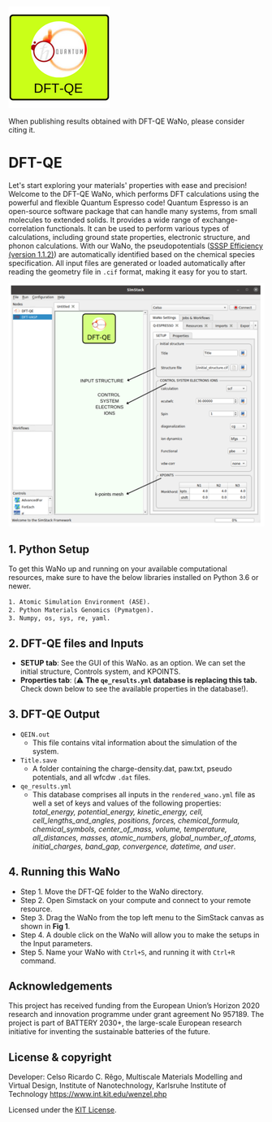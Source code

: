 ![DFT-QE WaNo logo](https://raw.githubusercontent.com/KIT-Workflows/DFT-QE/main/dft_qe_logo.png)

When publishing results obtained with DFT-QE WaNo, please consider citing it.

# DFT-QE

Let's start exploring your materials' properties with ease and precision! Welcome to the DFT-QE WaNo, which performs DFT calculations using the powerful and flexible Quantum Espresso code! Quantum Espresso is an open-source software package that can handle many systems, from small molecules to extended solids. It provides a wide range of exchange-correlation functionals. It can be used to perform various types of calculations, including ground state properties, electronic structure, and phonon calculations. With our WaNo, the pseudopotentials ([SSSP Efficiency (version 1.1.2)](https://www.materialscloud.org/discover/sssp/table/efficiency)) are automatically identified based on the chemical species specification. All input files are generated or loaded automatically after reading the geometry file in ```.cif``` format, making it easy for you to start.

<img src="https://raw.githubusercontent.com/KIT-Workflows/DFT-QE/main/GUI_DFT-QE.png" alt="DFT-QE WaNo GUI" width="900"/>

## 1. Python Setup
To get this WaNo up and running on your available computational resources, make sure to have the below libraries installed on Python 3.6 or newer.

```
1. Atomic Simulation Environment (ASE).
2. Python Materials Genomics (Pymatgen).
3. Numpy, os, sys, re, yaml. 
```

## 2. DFT-QE files and Inputs
- **SETUP tab**: See the GUI of this WaNo. as an option. We can set the initial structure, Controls system, and KPOINTS.
- **Properties tab**: (:warning: **The `qe_results.yml` database is replacing this tab.** Check down below to see the available properties in the database!).

## 3. DFT-QE Output
- `QEIN.out`    
    - This file contains vital information about the simulation of the system.
- `Title.save`  
    - A folder containing the charge-density.dat, paw.txt, pseudo potentials, and all wfcdw ```.dat``` files.
- `qe_results.yml`
    - This database comprises all inputs in the `rendered_wano.yml` file as well a set of keys and values of the following properties: _total_energy, potential_energy, kinetic_energy, cell, cell_lengths_and_angles, positions, forces, chemical_formula, chemical_symbols, center_of_mass, volume, temperature, all_distances, masses, atomic_numbers, global_number_of_atoms, initial_charges, band_gap, convergence, datetime, and user_.  

## 4. Running this WaNo

- Step 1. Move the DFT-QE folder to the WaNo directory. 
- Step 2. Open Simstack on your compute and connect to your remote resource.
- Step 3. Drag the WaNo from the top left menu to the SimStack canvas as shown in **Fig 1**.
- Step 4. A double click on the WaNo will allow you to make the setups in the Input parameters.
- Step 5. Name your WaNo with `Ctrl+S`, and running it with `Ctrl+R` command.

## Acknowledgements
This project has received funding from the European Union’s Horizon 2020 research and innovation programme under grant agreement No 957189. The project is part of BATTERY 2030+, the large-scale European research initiative for inventing the sustainable batteries of the future.

## License & copyright
  Developer: Celso Ricardo C. Rêgo, 
  Multiscale Materials Modelling and Virtual Design,
  Institute of Nanotechnology, Karlsruhe Institute of Technology
  https://www.int.kit.edu/wenzel.php

Licensed under the [KIT License](LICENSE).
